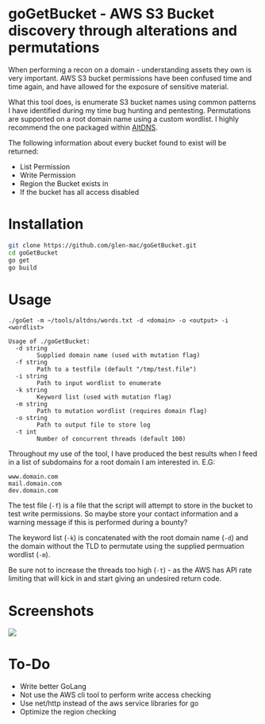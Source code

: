 # goGetBucket - AWS S3 Bucket discovery through alterations and permutations

When performing a recon on a domain - understanding assets they own is very important. AWS S3 bucket permissions have been confused time and time again, and have allowed for the exposure of sensitive material.

What this tool does, is enumerate S3 bucket names using common patterns I have identified during my time bug hunting and pentesting. Permutations are supported on a root domain name using a custom wordlist. I highly recommend the one packaged within [AltDNS](https://github.com/infosec-au/altdns).

The following information about every bucket found to exist will be returned:
- List Permission
- Write Permission
- Region the Bucket exists in
- If the bucket has all access disabled

# Installation

```bash
git clone https://github.com/glen-mac/goGetBucket.git
cd goGetBucket
go get
go build
```

# Usage

`./goGet -m ~/tools/altdns/words.txt -d <domain> -o <output> -i <wordlist>`


```
Usage of ./goGetBucket:
  -d string
        Supplied domain name (used with mutation flag)
  -f string
        Path to a testfile (default "/tmp/test.file")
  -i string
        Path to input wordlist to enumerate
  -k string
        Keyword list (used with mutation flag)
  -m string
        Path to mutation wordlist (requires domain flag)
  -o string
        Path to output file to store log
  -t int
        Number of concurrent threads (default 100)
```

Throughout my use of the tool, I have produced the best results when I feed in a list of subdomains for a root domain I am interested in. E.G:
```
www.domain.com
mail.domain.com
dev.domain.com
```

The test file (`-f`) is a file that the script will attempt to store in the bucket to test write permissions. So maybe store your contact information and a warning message if this is performed during a bounty?

The keyword list (`-k`) is concatenated with the root domain name (`-d`) and the domain without the TLD to permutate using the supplied permuation wordlist (`-m`).

Be sure not to increase the threads too high (`-t`) - as the AWS has API rate limiting that will kick in and start giving an undesired return code.

# Screenshots

<img src="https://i.imgur.com/ZeM5tzV.png">

# To-Do

- Write better GoLang
- Not use the AWS cli tool to perform write access checking
- Use net/http instead of the aws service libraries for go
- Optimize the region checking
